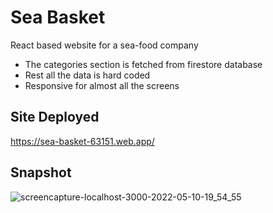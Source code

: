 # Sea Basket
React based website for a sea-food company
- The categories section is fetched from firestore database
- Rest all the data is hard coded
- Responsive for almost all the screens

## Site Deployed
https://sea-basket-63151.web.app/

## Snapshot
![screencapture-localhost-3000-2022-05-10-19_54_55](https://user-images.githubusercontent.com/72909842/167653131-81d181f3-1213-4a3c-a609-9db30ac3e304.png)
